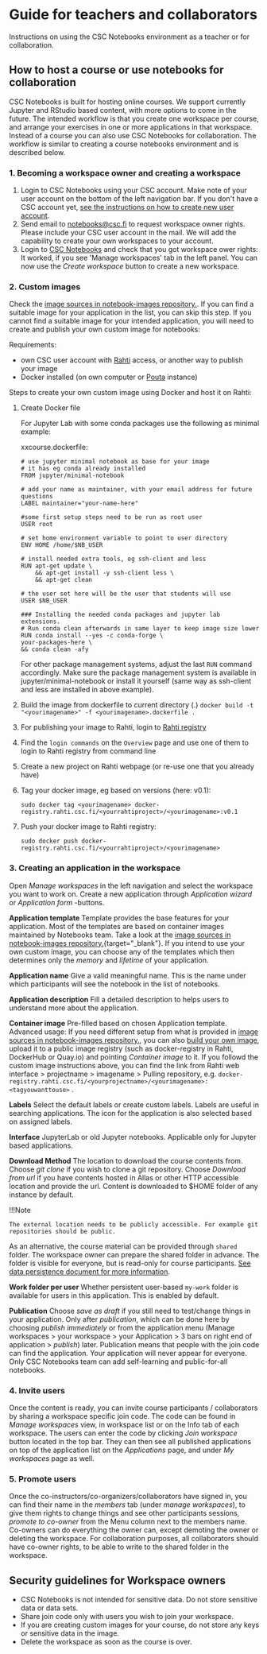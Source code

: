 # Guide for teachers and collaborators

Instructions on using the CSC Notebooks environment as a teacher or for collaboration.

## How to host a course or use notebooks for collaboration

CSC Notebooks is built for hosting online courses. We support currently Jupyter and RStudio based content, with more
options to come in the future. The intended workflow is that you create one workspace per course, and arrange your 
exercises in one or more applications in that workspace.
Instead of a course you can also use CSC Notebooks for collaboration. The workflow is similar to creating a course notebooks environment and is described below.

### 1. Becoming a workspace owner and creating a workspace

1. Login to CSC Notebooks using your CSC account. Make note of your user account on the bottom of the left navigation
   bar. If you don't have a CSC account yet, 
   [see the instructions on how to create new user account](../../../accounts/how-to-create-new-user-account/).
2. Send email to <notebooks@csc.fi> to request workspace owner rights. Please include your CSC user account in the mail. 
   We will add the capability to create your own workspaces to your account.
3. Login to [CSC Notebooks](https://notebooks-beta.rahtiapp.fi/welcome) and check that you got workspace ower rights:
It worked, if you see 'Manage workspaces' tab in the left panel. You can now use the *Create workspace* button to create a new workspace.
 
### 2. Custom images

Check the [image sources in notebook-images repository.](https://github.com/CSCfi/notebook-images/tree/master/builds). If you can find a suitable image for your application in the list, you can skip this step. If you cannot find a suitable image for your intended application, you will need to create and publish your own custom image for notebooks:

Requirements: 

* own CSC user account with [Rahti](../rahti/rahti-what-is.md) access, or another way to publish your image
* Docker installed (on own computer or [Pouta](../pouta/pouta-what-is.md) instance)

Steps to create your own custom image using Docker and host it on Rahti:

1. Create Docker file

    For Jupyter Lab with some conda packages use the following as minimal example:

    xxcourse.dockerfile:

    ```text 
    # use jupyter minimal notebook as base for your image
    # it has eg conda already installed
    FROM jupyter/minimal-notebook

    # add your name as maintainer, with your email address for future questions
    LABEL maintainer="your-name-here"

    #some first setup steps need to be run as root user
    USER root

    # set home environment variable to point to user directory
    ENV HOME /home/$NB_USER

    # install needed extra tools, eg ssh-client and less
    RUN apt-get update \
        && apt-get install -y ssh-client less \
        && apt-get clean

    # the user set here will be the user that students will use 
    USER $NB_USER

    ### Installing the needed conda packages and jupyter lab extensions. 
    # Run conda clean afterwards in same layer to keep image size lower
    RUN conda install --yes -c conda-forge \
    your-packages-here \
    && conda clean -afy

    ```

    For other package management systems, adjust the last `RUN` command accordingly. Make sure the package management system is available in jupyter/minimal-notebook or install it yourself (same way as ssh-client and less are installed in above example).

2. Build the image from dockerfile to current directory (.)
    `docker build -t "<yourimagename>" -f <yourimagename>.dockerfile .`

3. For publishing your image to Rahti, login to [Rahti registry](https://registry-console.rahti.csc.fi/)

4. Find the `login commands` on the `Overview` page and use one of them to login to Rahti registry from command line

5. Create a new project on Rahti webpage (or re-use one that you already have)

6. Tag your docker image, eg based on versions (here: v0.1):

    `sudo docker tag <yourimagename> docker-registry.rahti.csc.fi/<yourrahtiproject>/<yourimagename>:v0.1`

7. Push your docker image to Rahti registry:

    `sudo docker push docker-registry.rahti.csc.fi/<yourrahtiproject>/<yourimagename>`

### 3. Creating an application in the workspace

Open *Manage workspaces* in the left navigation and select the workspace you want to work on. Create a new application 
through *Application wizard* or *Application form* -buttons.

**Application template** Template provides the base features for your application. Most of the templates are based on
container images maintained by Notebooks team. Take a look at the 
[image sources in notebook-images repository.](https://github.com/CSCfi/notebook-images/tree/master/builds){target="_blank"}. If you intend to use your own custom image, you can choose any of the templates which then determines only the _memory_ and _lifetime_ of your application.

**Application name** Give a valid meaningful name. This is the name under which participants will see the notebook in the list of notebooks.

**Application description** Fill a detailed description to helps users to understand more about the application.

**Container image** Pre-filled based on chosen Application template.
Advanced usage: If you need different setup from what is provided in [image sources in notebook-images repository.](https://github.com/CSCfi/notebook-images/tree/master/builds), you can also [build 
your own image](getting_started.md/#custom-images), upload it to a public image registry (such as docker-registry in Rahti, DockerHub or Quay.io) and pointing *Container image* to it. If you followd the custom image instructions above, you can find the link from Rahti web interface > projectname > imagename > Pulling repository, e.g. `docker-registry.rahti.csc.fi/<yourprojectname>/<yourimagename>:<tagyouwanttouse>` .

**Labels** Select the default labels or create custom labels. Labels are useful in searching applications. The icon for
the application is also selected based on assigned labels.

**Interface** JupyterLab or old Jupyter notebooks. Applicable only for Jupyter based applications.

**Download Method** The location to download the course contents from. Choose *git clone* if you wish to clone a git
repository. Choose *Download from url* if you have contents hosted in Allas or other HTTP accessible location and provide the url. Content is downloaded to $HOME folder of any instance by default.

!!!Note

    The external location needs to be publicly accessible. For example git repositories should be public.

As an alternative, the course material can be provided through `shared` folder. The workspace owner can prepare the
shared folder in advance. The folder is visible for everyone, but is read-only for course participants.
[See data persistence document for more information](data_persistence.md).

**Work folder per user** Whether persistent user-based `my-work` folder is available for users in this application. 
This is enabled by default.

**Publication** Choose *save as draft* if you still need to test/change things in your application. Only after *publication*, which can be done here by choosing *publish immediately* or from the application menu (Manage workspaces > your workspace > your Application > 3 bars on right end of application > *publish*) later. Publication means that people with the join code can find the application. Your application will never appear for everyone. Only CSC Notebooks team can add self-learning and public-for-all notebooks.

### 4. Invite users

Once the content is ready, you can invite course participants / collaborators by sharing a workspace specific join code. The code can be found in
*Manage workspaces* view, in workspace list or on the Info tab of each workspace.
The users can enter the code by clicking *Join workspace* button located in the top bar. They can then see all published 
applications on top of the application list on the *Applications* page, and under *My workspaces* page as well.

### 5. Promote users

Once the co-instructors/co-organizers/collaborators have signed in, you can find their name in the *members* tab (under *manage workspaces*), to give them rights to change things and see other participants sessions, *promote to co-owner* from the Menu column next to the members name.
Co-owners can do everything the owner can, except demoting the owner or deleting the workspace. For collaboration purposes, all collaborators should have co-owner rights, to be able to write to the shared folder in the workspace.


## Security guidelines for Workspace owners

- CSC Notebooks is not intended for sensitive data. Do not store sensitive data or data sets.
- Share join code only with users you wish to join your workspace.
- If you are creating custom images for your course, do not store any keys or sensitive data in the image.
- Delete the workspace as soon as the course is over.
